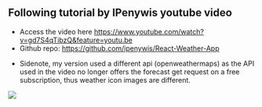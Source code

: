 ## Following tutorial by IPenywis youtube video

- Access the video here https://www.youtube.com/watch?v=gd7S4qTibzQ&feature=youtu.be
- Github repo: https://github.com/ipenywis/React-Weather-App

* Sidenote, my version used a different api (openweathermaps) as the API used in the video no longer offers the forecast get request on a free subscription,
  thus weather icon images are different.

<p float="left">
  <img src="https://i.gyazo.com/0fd8964712c2184a15f437299355b799.png"/>
</p>
